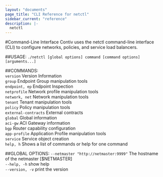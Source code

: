 ```yaml
---
layout: "documents"
page_title: "CLI Reference for netctl"
sidebar_current: "reference"
description: |-
  netctl
---
```


#Command-Line Interface
Contiv uses the netctl command-line interface (CLI) to configure networks, policies, and service load balancers.

##USAGE:
   `./netctl [global options] command [command options] [arguments...]`
   
##COMMANDS:<br>
   `version`  Version Information<br>
   `group` Endpoint Group 
   manipulation 		tools<br>
   `endpoint, ep`  Endpoint Inspection<br>
   `netprofile`		Network profile manipulation tools <br>
   `network, net` Network manipulation tools <br>
   `tenant` Tenant manipulation tools <br>
   `policy` Policy manipulation tools <br>
   `external-contracts` External contracts <br>
   `global`	Global information <br>
   `aci-gw`	 ACI Gateway information <br>
   `bgp`	Router capability configuration</br>
   `app-profile` Application Profile manipulation tools <br>
   `service` Service object creation<br>
   `help, h` Shows a list of commands or help for one command
   
##GLOBAL OPTIONS:
   `--netmaster "http://netmaster:9999"`	The hostname of the netmaster [$NETMASTER] <br>
   `--help, -h`				show help <br>
   `--version, -v`			print the version <br>
